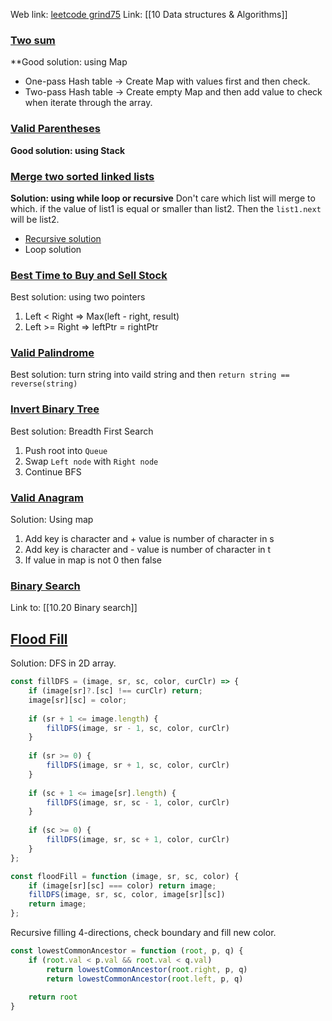 Web link: [leetcode grind75](https://www.techinterviewhandbook.org/grind75)
Link: [[10 Data structures & Algorithms]]
### [Two sum](https://leetcode.com/problems/two-sum)
**Good solution: using Map
   - One-pass Hash table -> Create Map with values first and then check.
   - Two-pass Hash table -> Create empty Map and then add value to check when iterate through the array.
### [Valid Parentheses](https://leetcode.com/problems/valid-parentheses)
**Good solution: using Stack**
### [Merge two sorted linked lists](https://leetcode.com/problems/merge-two-sorted-lists/)
**Solution: using while loop or recursive**
Don't care which list will merge to which. if the value of list1 is equal or smaller than list2. Then the `list1.next` will be list2.
- [Recursive solution](https://authorslog.com/blog/oXmSPEGRc3?title=21-merge-two-sorted-lists)
- Loop solution
### [Best Time to Buy and Sell Stock](https://leetcode.com/problems/best-time-to-buy-and-sell-stock)
Best solution: using two pointers
1. Left < Right  => Max(left - right, result)
2. Left >= Right => leftPtr = rightPtr
### [Valid Palindrome](https://leetcode.com/problems/valid-palindrome)
Best solution: turn string into vaild string and then 
`return string == reverse(string)`
### [Invert Binary Tree](https://leetcode.com/problems/invert-binary-tree)
Best solution: Breadth First Search
1. Push root into `Queue`
2. Swap `Left node` with `Right node`
3. Continue BFS
### [Valid Anagram](https://leetcode.com/problems/valid-anagram)
Solution: Using map
1. Add key is character and + value is number of character in s 
2. Add key is character and - value is number of character in t
3. If value in map is not 0 then false
### [Binary Search](https://leetcode.com/problems/binary-search)
Link to: [[10.20 Binary search]]
## [Flood Fill](https://leetcode.com/problems/flood-fill)

Solution: DFS in 2D array.
```js
const fillDFS = (image, sr, sc, color, curClr) => {
	if (image[sr]?.[sc] !== curClr) return;
	image[sr][sc] = color;  
	
	if (sr + 1 <= image.length) {
		fillDFS(image, sr - 1, sc, color, curClr)
	}
	
	if (sr >= 0) {
		fillDFS(image, sr + 1, sc, color, curClr)
	}
	
	if (sc + 1 <= image[sr].length) {
		fillDFS(image, sr, sc - 1, color, curClr)
	}
	
	if (sc >= 0) {
		fillDFS(image, sr, sc + 1, color, curClr)
	}
};

const floodFill = function (image, sr, sc, color) {
	if (image[sr][sc] === color) return image;
	fillDFS(image, sr, sc, color, image[sr][sc])
	return image;
};
```
Recursive filling 4-directions, check boundary and fill new color.

```js
const lowestCommonAncestor = function (root, p, q) {
	if (root.val < p.val && root.val < q.val) 
		return lowestCommonAncestor(root.right, p, q)
		return lowestCommonAncestor(root.left, p, q)
	
	return root
}
```
















